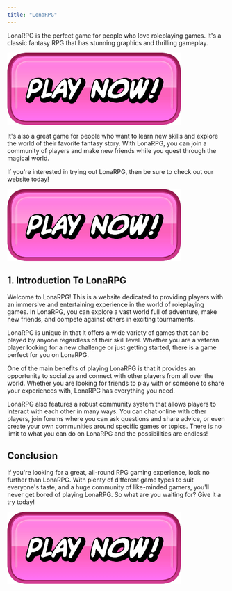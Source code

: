 ```yaml
---
title: "LonaRPG"
---
```


LonaRPG is the perfect game for people who love roleplaying games. It's a classic fantasy RPG that has stunning graphics and thrilling gameplay.

[![button](https://github.com/erogames/erogames.github.io/blob/main/Play_Now.png?raw=true)](https://erogeshi.com/play-now)


It's also a great game for people who want to learn new skills and explore the world of their favorite fantasy story. With LonaRPG, you can join a community of players and make new friends while you quest through the magical world.

If you're interested in trying out LonaRPG, then be sure to check out our website today!

[![button](https://github.com/erogames/erogames.github.io/blob/main/Play_Now.png?raw=true)](https://erogeshi.com/play-now)

## 1. Introduction To LonaRPG
Welcome to LonaRPG! This is a website dedicated to providing players with an immersive and entertaining experience in the world of roleplaying games. In LonaRPG, you can explore a vast world full of adventure, make new friends, and compete against others in exciting tournaments.

LonaRPG is unique in that it offers a wide variety of games that can be played by anyone regardless of their skill level. Whether you are a veteran player looking for a new challenge or just getting started, there is a game perfect for you on LonaRPG.

One of the main benefits of playing LonaRPG is that it provides an opportunity to socialize and connect with other players from all over the world. Whether you are looking for friends to play with or someone to share your experiences with, LonaRPG has everything you need.

LonaRPG also features a robust community system that allows players to interact with each other in many ways. You can chat online with other players, join forums where you can ask questions and share advice, or even create your own communities around specific games or topics. There is no limit to what you can do on LonaRPG and the possibilities are endless!

## Conclusion
If you're looking for a great, all-round RPG gaming experience, look no further than LonaRPG. With plenty of different game types to suit everyone's taste, and a huge community of like-minded gamers, you'll never get bored of playing LonaRPG. So what are you waiting for? Give it a try today!

[![button](https://github.com/erogames/erogames.github.io/blob/main/Play_Now.png?raw=true)](https://erogeshi.com/play-now)